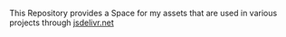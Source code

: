 This Repository provides a Space for my assets that are used in various projects through [jsdelivr.net](https://jsdelivr.net)